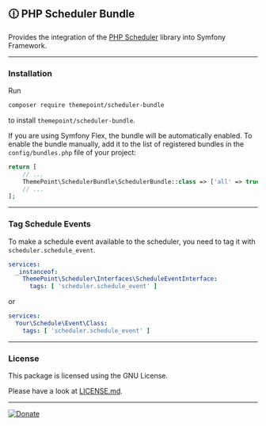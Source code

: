 🕧 PHP Scheduler Bundle
----------------

Provides the integration of the [PHP Scheduler](https://github.com/ThemePoint/scheduler) library into Symfony Framework.

----
### Installation

Run

```bash
composer require themepoint/scheduler-bundle
```

to install `themepoint/scheduler-bundle`.

If you are using Symfony Flex, the bundle will be automatically enabled.
To enable the bundle manually, add it to the list of registered bundles in the `config/bundles.php` file of your project:

```php
return [
    // ...
    ThemePoint\SchedulerBundle\SchedulerBundle::class => ['all' => true],
    // ...
];
```

----
### Tag Schedule Events

To make a schedule event available to the scheduler, you need to tag it with `scheduler.schedule_event`.

```yaml
services:
  _instanceof:
    ThemePoint\Scheduler\Interfaces\ScheduleEventInterface:
      tags: [ 'scheduler.schedule_event' ]
```

or

```yaml
services:
  Your\Schedule\Event\Class:
    tags: [ 'scheduler.schedule_event' ]
```

----
### License
This package is licensed using the GNU License.

Please have a look at [LICENSE.md](LICENSE.md).

----

[![Donate](https://img.shields.io/badge/Donate-PayPal-blue.svg)](https://www.paypal.com/cgi-bin/webscr?cmd=_s-xclick&hosted_button_id=Q98R2QXXMTUF6&source=url)